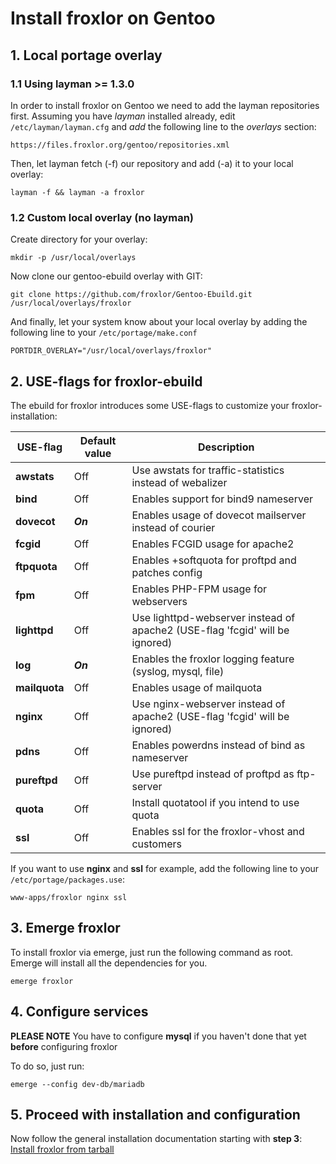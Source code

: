 # Install froxlor on Gentoo

## 1. Local portage overlay

### 1.1 Using layman >= 1.3.0

In order to install froxlor on Gentoo we need to add the layman repositories first. Assuming you have *layman* installed already, edit `/etc/layman/layman.cfg` and *add* the following line to the *overlays* section:

    https://files.froxlor.org/gentoo/repositories.xml

Then, let layman fetch (-f) our repository and add (-a) it to your local overlay:

```shell
layman -f && layman -a froxlor
```

### 1.2 Custom local overlay (no layman)

Create directory for your overlay:

```shell
mkdir -p /usr/local/overlays
```

Now clone our gentoo-ebuild overlay with GIT:

```shell
git clone https://github.com/froxlor/Gentoo-Ebuild.git /usr/local/overlays/froxlor
```

And finally, let your system know about your local overlay by adding the following line to your `/etc/portage/make.conf`

    PORTDIR_OVERLAY="/usr/local/overlays/froxlor"

## 2. USE-flags for froxlor-ebuild

The ebuild for froxlor introduces some USE-flags to customize your froxlor-installation:

| USE-flag | Default value | Description |
| -------- | ------------- | ----------- |
|**awstats**|Off|Use awstats for traffic-statistics instead of webalizer|
|**bind**|Off|Enables support for bind9 nameserver|
|**dovecot**|***On***|Enables usage of dovecot mailserver instead of courier|
|**fcgid**|Off|Enables FCGID usage for apache2|
|**ftpquota**|Off|Enables +softquota for proftpd and patches config|
|**fpm**|Off|Enables PHP-FPM usage for webservers|
|**lighttpd**|Off|Use lighttpd-webserver instead of apache2 (USE-flag 'fcgid' will be ignored)|
|**log**|***On***|Enables the froxlor logging feature (syslog, mysql, file)|
|**mailquota** |Off|Enables usage of mailquota|
|**nginx** |Off|Use nginx-webserver instead of apache2 (USE-flag 'fcgid' will be ignored)|
|**pdns**|Off|Enables powerdns instead of bind as nameserver|
|**pureftpd**|Off|Use pureftpd instead of proftpd as ftp-server|
|**quota**|Off|Install quotatool if you intend to use quota|
|**ssl**|Off|Enables ssl for the froxlor-vhost and customers|

If you want to use **nginx** and **ssl** for example, add the following line to your `/etc/portage/packages.use`:

    www-apps/froxlor nginx ssl

## 3. Emerge froxlor

To install froxlor via emerge, just run the following command as root. Emerge will install all the dependencies for you.

```shell
emerge froxlor
```

## 4. Configure services

**PLEASE NOTE** You have to configure **mysql** if you haven't done that yet **before** configuring froxlor

To do so, just run:

```shell
emerge --config dev-db/mariadb
```

## 5. Proceed with installation and configuration

Now follow the general installation documentation starting with **step 3**: [Install froxlor from tarball](tarball.html#_3-installation-via-web-installer)
